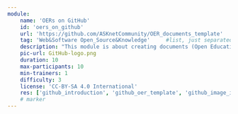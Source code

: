 ```yaml
---
module:
    name: 'OERs on GitHub'
    id: 'oers_on_github'
    url: 'https://github.com/ASKnetCommunity/OER_documents_template'
    tag: 'Web&Software Open_Source&Knowledge'     #list, just separated by blank space, e.g. 'Web Open_Source'
    description: "This module is about creating documents (Open Educational Resources) in the environment of GitHub. It explains especially how to upload and link images into your document. Use the linked template repository for creating your own documents and repositories."
    pic-url: GitHub-logo.png
    duration: 10
    max-participants: 10
    min-trainers: 1
    difficulty: 3
    license: 'CC-BY-SA 4.0 International'
    res: ['github_introduction', 'github_oer_template', 'github_image_integration']       #IDs of the resources. e.g. ['askotec'], or if more: ['askotec', 'ohg']
    # marker
---  
```

